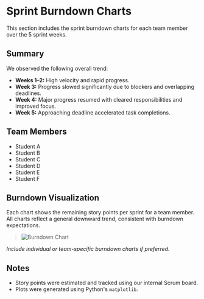 # Sprint Burndown Charts

This section includes the sprint burndown charts for each team member over the 5 sprint weeks.

## Summary

We observed the following overall trend:
- **Weeks 1–2:** High velocity and rapid progress.
- **Week 3:** Progress slowed significantly due to blockers and overlapping deadlines.
- **Week 4:** Major progress resumed with cleared responsibilities and improved focus.
- **Week 5:** Approaching deadline accelerated task completions.

## Team Members

- Student A
- Student B
- Student C
- Student D
- Student E
- Student F

## Burndown Visualization

Each chart shows the remaining story points per sprint for a team member. All charts reflect a general downward trend, consistent with burndown expectations.

> ![Burndown Chart](burndown_chart.png)

*Include individual or team-specific burndown charts if preferred.*

## Notes

- Story points were estimated and tracked using our internal Scrum board.
- Plots were generated using Python's `matplotlib`.
